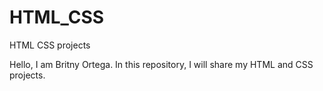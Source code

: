 # HTML_CSS
HTML CSS projects

Hello, I am Britny Ortega. In this repository, I will share my HTML and CSS projects.
